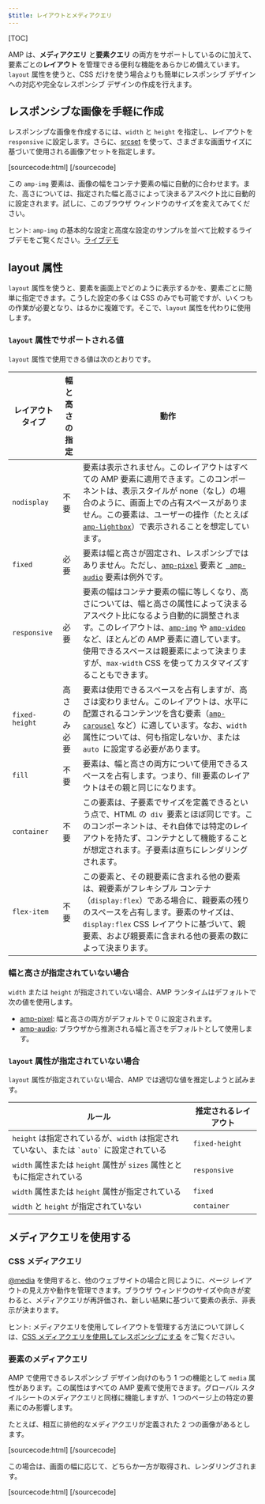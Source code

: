 ```yaml
---
$title: レイアウトとメディアクエリ
---
```


[TOC]

 AMP は、**メディアクエリ**  と**要素クエリ** の両方をサポートしているのに加えて、要素ごとの**レイアウト** を管理できる便利な機能をあらかじめ備えています。`layout` 属性を使うと、CSS だけを使う場合よりも簡単にレスポンシブ デザインへの対応や完全なレスポンシブ デザインの作成を行えます。

## レスポンシブな画像を手軽に作成

 レスポンシブな画像を作成するには、`width` と `height` を指定し、レイアウトを `responsive` に設定します。さらに、[srcset](ja/docs/design/responsive/art_direction.html) を使って、さまざまな画面サイズに基づいて使用される画像アセットを指定します。

[sourcecode:html]
<amp-img
    src="/img/narrow.jpg"
    srcset="/img/wide.jpg 640w,
           /img/narrow.jpg 320w"
    width="1698"
    height="2911"
    layout="responsive"
    alt="an image">
</amp-img>
[/sourcecode]

この `amp-img` 要素は、画像の幅をコンテナ要素の幅に自動的に合わせます。また、高さについては、指定された幅と高さによって決まるアスペクト比に自動的に設定されます。試しに、このブラウザ ウィンドウのサイズを変えてみてください。

<amp-img src="/static/img/background.jpg" width="1920" height="1080" layout="responsive"></amp-img>

ヒント: `amp-img` の基本的な設定と高度な設定のサンプルを並べて比較するライブデモをご覧ください。[ライブデモ](https://ampbyexample.com/components/amp-img/)

## layout 属性

`layout` 属性を使うと、要素を画面上でどのように表示するかを、要素ごとに簡単に指定できます。こうした設定の多くは CSS のみでも可能ですが、いくつもの作業が必要となり、はるかに複雑です。そこで、`layout` 属性を代わりに使用します。

### `layout` 属性でサポートされる値

`layout` 属性で使用できる値は次のとおりです。

<table>
  <thead>
    <tr>
      <th data-th="Layout type" class="col-twenty">レイアウト タイプ</th>
      <th data-th="Width/height required" class="col-twenty">幅と高さの指定</th>
      <th data-th="Behavior">動作</th>
    </tr>
  </thead>
  <tbody>
    <tr>
      <td data-th="Layout type" class="col-twenty"><code>nodisplay</code></td>
      <td data-th="Description" class="col-twenty">不要</td>
      <td data-th="Behavior"> 要素は表示されません。このレイアウトはすべての AMP 要素に適用できます。このコンポーネントは、表示スタイルが none（なし）の場合のように、画面上での占有スペースがありません。この要素は、ユーザーの操作（たとえば <a href="ja/docs/reference/amp-lightbox.html"><code>amp-lightbox</code></a>）で表示されることを想定しています。</td>
    </tr>
    <tr>
      <td data-th="Layout type" class="col-twenty"><code>fixed</code></td>
      <td data-th="Description" class="col-twenty">必要</td>
      <td data-th="Behavior"> 要素は幅と高さが固定され、レスポンシブではありません。ただし、<a href="ja/docs/reference/amp-pixel.html"><code>amp-pixel</code></a>  要素と <a href="ja/docs/reference/amp-audio.html"><code> amp-audio</code></a> 要素は例外です。</td>
    </tr>
    <tr>
      <td data-th="Layout type" class="col-twenty"><code>responsive</code></td>
      <td data-th="Description" class="col-twenty">必要</td>
      <td data-th="Behavior"> 要素の幅はコンテナ要素の幅に等しくなり、高さについては、幅と高さの属性によって決まるアスペクト比になるよう自動的に調整されます。このレイアウトは、<a href="ja/docs/reference/amp-img.html"><code>amp-img</code></a> や <a href="ja/docs/reference/amp-video.html"><code>amp-video</code></a> など、ほとんどの AMP 要素に適しています。使用できるスペースは親要素によって決まりますが、<code>max-width</code> CSS を使ってカスタマイズすることもできます。</td>
    </tr>
    <tr>
      <td data-th="Layout type" class="col-twenty"><code>fixed-height</code></td>
      <td data-th="Description" class="col-twenty">高さのみ必要</td>
      <td data-th="Behavior"> 要素は使用できるスペースを占有しますが、高さは変わりません。このレイアウトは、水平に配置されるコンテンツを含む要素（<a href="ja/docs/reference/amp-carousel.html"><code>amp-carousel</code></a>   など）に適しています。なお、<code>width</code>  属性については、何も指定しないか、または<code> auto </code>に設定する必要があります。</td>
    </tr>
    <tr>
      <td data-th="Layout type" class="col-twenty"><code>fill</code></td>
      <td data-th="Description" class="col-twenty">不要</td>
      <td data-th="Behavior">要素は、幅と高さの両方について使用できるスペースを占有します。つまり、fill 要素のレイアウトはその親と同じになります。</td>
    </tr>
    <tr>
      <td data-th="Layout type" class="col-twenty"><code>container</code></td>
      <td data-th="Description" class="col-twenty">不要</td>
      <td data-th="Behavior"> この要素は、子要素でサイズを定義できるという点で、HTML の<code> div </code>要素とほぼ同じです。このコンポーネントは、それ自体では特定のレイアウトを持たず、コンテナとして機能することが想定されます。子要素は直ちにレンダリングされます。</td>
    </tr>
    <tr>
      <td data-th="Layout type" class="col-twenty"><code>flex-item</code></td>
      <td data-th="Description" class="col-twenty">不要</td>
      <td data-th="Behavior"> この要素と、その親要素に含まれる他の要素は、親要素がフレキシブル コンテナ（<code>display:flex</code>）である場合に、親要素の残りのスペースを占有します。要素のサイズは、<code>display:flex</code> CSS レイアウトに基づいて、親要素、および親要素に含まれる他の要素の数によって決まります。</td>
    </tr>
  </tbody>
</table>

### 幅と高さが指定されていない場合

`width` または `height` が指定されていない場合、AMP ランタイムはデフォルトで次の値を使用します。

* [amp-pixel](ja/docs/reference/amp-pixel.html): 幅と高さの両方がデフォルトで 0 に設定されます。
* [amp-audio](ja/docs/reference/amp-audio.html): ブラウザから推測される幅と高さをデフォルトとして使用します。

###  <code>layout</code> 属性が指定されていない場合

<code>layout</code> 属性が指定されていない場合、AMP では適切な値を推定しようと試みます。

<table>
  <thead>
    <tr>
      <th data-th="Rule">ルール</th>
      <th data-th="Inferred layout" class="col-thirty">推定されるレイアウト</th>
    </tr>
  </thead>
  <tbody>
    <tr>
      <td data-th="Rule"><code>height</code>  は指定されているが、<code>width</code> は指定されていない、または <code>`auto`</code> に設定されている</td>
      <td data-th="Inferred layout"><code>fixed-height</code></td>
    </tr>
    <tr>
      <td data-th="Rule"> <code>width</code>  属性または <code>height</code> 属性が <code>sizes</code> 属性とともに指定されている</td>
      <td data-th="Inferred layout"><code>responsive</code></td>
    </tr>
    <tr>
      <td data-th="Rule"><code>width</code>  属性または <code>height</code> 属性が指定されている</td>
      <td data-th="Inferred layout"><code>fixed</code></td>
    </tr>
    <tr>
      <td data-th="Rule"><code>width</code>  と <code>height</code> が指定されていない</td>
      <td data-th="Inferred layout"><code>container</code></td>
    </tr>
  </tbody>
</table>

## メディアクエリを使用する

### CSS メディアクエリ

 [@media](https://developer.mozilla.org/ja/docs/Web/CSS/@media) を使用すると、他のウェブサイトの場合と同じように、ページ レイアウトの見え方や動作を管理できます。ブラウザ ウィンドウのサイズや向きが変わると、メディアクエリが再評価され、新しい結果に基づいて要素の表示、非表示が決まります。

ヒント: メディアクエリを使用してレイアウトを管理する方法について詳しくは、[CSS メディアクエリを使用してレスポンシブにする](https://developers.google.com/web/fundamentals/design-and-ui/responsive/fundamentals/use-media-queries?hl=en) をご覧ください。

### 要素のメディアクエリ

AMP で使用できるレスポンシブ デザイン向けのもう 1 つの機能として `media` 属性があります。この属性はすべての AMP 要素で使用できます。グローバル スタイルシートのメディアクエリと同様に機能しますが、1 つのページ上の特定の要素にのみ影響します。

たとえば、相互に排他的なメディアクエリが定義された 2 つの画像があるとします。

[sourcecode:html]
<amp-img
    media="(min-width: 650px)"
    src="wide.jpg"
    width=466
    height=355
    layout="responsive">
</amp-img>
[/sourcecode]

この場合は、画面の幅に応じて、どちらか一方が取得され、レンダリングされます。

[sourcecode:html]
<amp-img
    media="(max-width: 649px)"
    src="narrow.jpg"
    width=527
    height=193
    layout="responsive">
</amp-img>
[/sourcecode]

